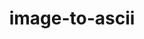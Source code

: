 ---
title: "image-to-ascii"
type: "projects"
summary: "A command line tool for converting images to ASCII art"
tags: ["C++", "Image Processing", "Catch2", "CMake"]
weight: 5
type: project

externalURL: https://github.com/Oakamoore/image-to-ascii
---